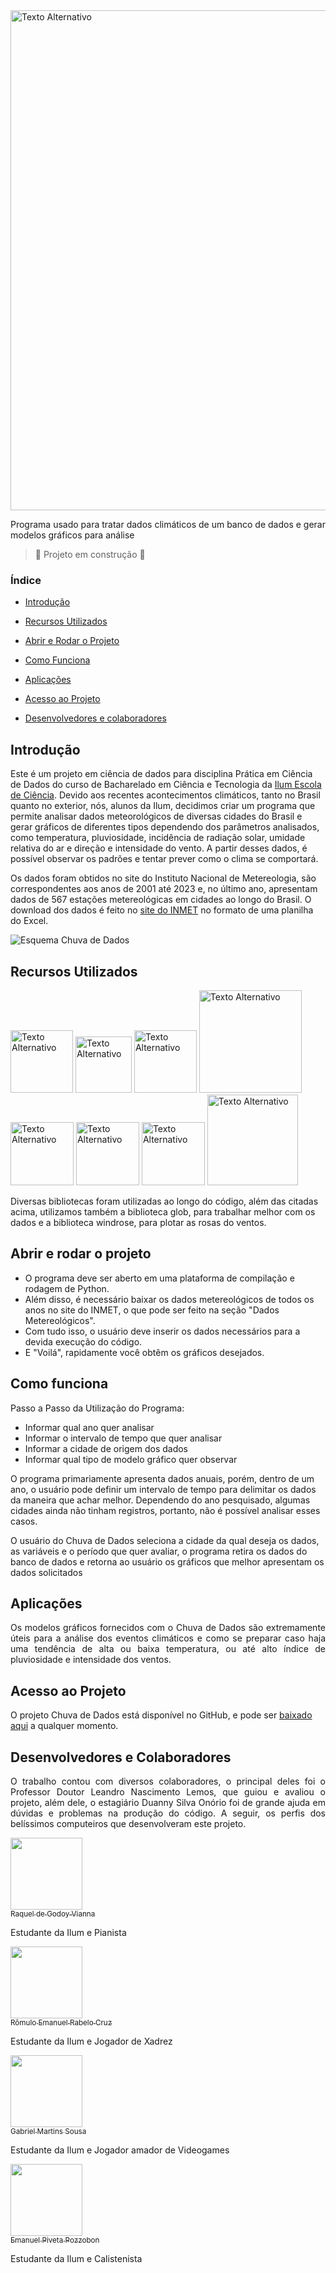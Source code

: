 <img src="https://github.com/GabrielMartinsSousa/Projeto_PCD_Climogramas/assets/172425313/6c7eeaea-a3c9-43d9-b247-9799c66bad2f" alt="Texto Alternativo" width="800">

Programa usado para tratar dados climáticos de um banco de dados e gerar modelos gráficos para análise

>:construction: Projeto em construção :construction:

### Índice 

- [Introdução](#Introdução)
  
- [Recursos Utilizados](#Recursos-Utilizados)
  
- [Abrir e Rodar o Projeto](#abrir-e-rodar-o-projeto)
  
- [Como Funciona](#Como-funciona)

- [Aplicações](#aplicações)

- [Acesso ao Projeto](#acesso-ao-projeto)

- [Desenvolvedores e colaboradores](#desenvolvedores-e-colaboradores)

## Introdução 


 Este é um projeto em ciência de dados para disciplina Prática em Ciência de Dados do curso de Bacharelado em Ciência e Tecnologia da [Ilum Escola de Ciência](https://ilum.cnpem.br). Devido aos recentes acontecimentos climáticos, tanto no Brasil quanto no exterior, nós, alunos da Ilum, decidimos criar um programa que permite analisar dados meteorológicos de diversas cidades do Brasil e gerar gráficos de diferentes tipos dependendo dos parâmetros analisados, como temperatura, pluviosidade, incidência de radiação solar, umidade relativa do ar e direção e intensidade do vento. A partir desses dados, é possível observar os padrões e tentar prever como o clima se comportará.

Os dados foram obtidos no site do Instituto Nacional de Metereologia, são correspondentes aos anos de 2001 até 2023 e, no último ano, apresentam dados de 567 estações metereológicas em cidades ao longo do Brasil. O download dos dados é feito no [site do INMET](https://portal.inmet.gov.br/) no formato de uma planilha do Excel. 

![Esquema Chuva de Dados](https://github.com/GabrielMartinsSousa/Projeto_PCD_Climogramas/assets/172425313/54fc6137-ba47-4637-99fb-683d5ebdd118)


## Recursos Utilizados

<img src="https://github.com/GabrielMartinsSousa/Projeto_PCD_Climogramas/assets/172425313/c09f167c-934b-4419-96cf-4e4c3cab4c56" alt="Texto Alternativo" width="100">

<img src="https://github.com/GabrielMartinsSousa/Projeto_PCD_Climogramas/assets/172425313/eafee038-e9ba-489b-b29d-f8f376f8fc6b" alt="Texto Alternativo" width="90">

<img src="https://github.com/GabrielMartinsSousa/Projeto_PCD_Climogramas/assets/172425313/04fa28d7-75ce-4236-bfc7-ec0451a4ed48" alt="Texto Alternativo" width="100">

<img src="https://github.com/GabrielMartinsSousa/Projeto_PCD_Climogramas/assets/172425313/d49d7621-add3-49af-aa70-92693cf061f8" alt="Texto Alternativo" width="164">

<img src="https://github.com/GabrielMartinsSousa/Projeto_PCD_Climogramas/assets/172425313/025152bd-de97-420c-8a96-bf4d675bea31" alt="Texto Alternativo" width="101">

<img src="https://github.com/GabrielMartinsSousa/Projeto_PCD_Climogramas/assets/172425313/dd5953d4-0b62-467b-85ed-9a992d6c1511" alt="Texto Alternativo" width="101">

<img src="https://github.com/GabrielMartinsSousa/Projeto_PCD_Climogramas/assets/172425313/fad65bea-c9cf-4c61-92cc-5622b4521544" alt="Texto Alternativo" width="101">

<img src="https://github.com/GabrielMartinsSousa/Projeto_PCD_Climogramas/assets/172425313/314dcd00-784b-4f40-b361-a46329aad30e" alt="Texto Alternativo" width="145">

Diversas bibliotecas foram utilizadas ao longo do código, além das citadas acima, utilizamos também a biblioteca glob, para trabalhar melhor com os dados e a biblioteca windrose, para plotar as rosas do ventos.

## Abrir e rodar o projeto

<p align="justify">

- O programa deve ser aberto em uma plataforma de compilação e rodagem de Python. 
- Além disso, é necessário baixar os dados metereológicos de todos os anos no site do INMET, o que pode ser feito na seção "Dados Metereológicos".
- Com tudo isso, o usuário deve inserir os dados necessários para a devida execução do código.
- E "Voilá", rapidamente você obtêm os gráficos desejados.

## Como funciona

<p align="justify">
Passo a Passo da Utilização do Programa:
 
- Informar qual ano quer analisar
- Informar o intervalo de tempo que quer analisar
- Informar a cidade de origem dos dados
- Informar qual tipo de modelo gráfico quer observar
  
O programa primariamente apresenta dados anuais, porém, dentro de um ano, o usuário pode definir um intervalo de tempo para delimitar os dados da maneira que achar melhor. Dependendo do ano pesquisado, algumas cidades ainda não tinham registros, portanto, não é possível analisar esses casos.
  
O usuário do Chuva de Dados seleciona a cidade da qual deseja os dados, as variáveis e o período que quer avaliar, o programa retira os dados do banco de dados e retorna ao usuário os gráficos que melhor apresentam os dados solicitados

## Aplicações

<p align="justify">
Os modelos gráficos fornecidos com o Chuva de Dados são extremamente úteis para a análise dos eventos climáticos e como se preparar caso haja uma tendência de alta ou baixa temperatura, ou até alto índice de pluviosidade e intensidade dos ventos.

## Acesso ao Projeto

O projeto Chuva de Dados está disponível no GitHub, e pode ser [baixado aqui](https://github.com/GabrielMartinsSousa/Projeto_PCD_Climogramas) a qualquer momento.

## Desenvolvedores e Colaboradores

<p align="justify">
O trabalho contou com diversos colaboradores, o principal deles foi o Professor Doutor Leandro Nascimento Lemos, que guiou e avaliou o projeto, além dele, o estagiário Duanny Silva Onório foi de grande ajuda em dúvidas e problemas na produção do código. A seguir, os perfis dos belíssimos computeiros que desenvolveram este projeto.

 [<img src="https://avatars.githubusercontent.com/u/172425251?s=400&u=ff5b960a4e2477b83fc50760e6306b118f3e95c5&v=4" width=115><br><sub>Raquel de Godoy Vianna</sub>](https://github.com/RaquelGVianna) 
 
Estudante da Ilum e Pianista

 [<img src="https://avatars.githubusercontent.com/u/111528424?s=400&u=8c317c604538613e79e61403fce168b8a8a6999d&v=4" width=115><br><sub>Rômulo Emanuel Rabelo Cruz</sub>](https://github.com/Romulo177)
 
 Estudante da Ilum e Jogador de Xadrez
 
 [<img src="https://avatars.githubusercontent.com/u/172425313?v=4" width=115><br><sub>Gabriel Martins Sousa</sub>](https://github.com/GabrielMartinsSousa)
 
 Estudante da Ilum e Jogador amador de Videogames

  [<img src="https://avatars.githubusercontent.com/u/65614037?s=400&u=d69dce8c32aaee3c7a1154cf466aec200126330e&v=4" width=115><br><sub>Emanuel Piveta Pozzobon</sub>](https://github.com/empipo)
  

 Estudante da Ilum e Calistenista

